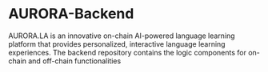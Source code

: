 # AURORA-Backend
AURORA.LA is an innovative on-chain AI-powered language learning platform that provides personalized, interactive language learning experiences. The backend repository contains the logic components for on-chain and off-chain functionalities 
